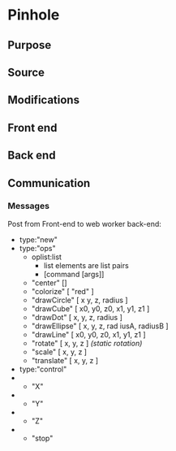 # Pinhole

## Purpose

## Source

## Modifications

## Front end

## Back end

## Communication

### Messages

Post from Front-end to web worker back-end:

* type:"new"
* type:"ops"
  * oplist:list
    * list elements are list pairs
    * \[command \[args\]\]
  * "center" \[\]
  * "colorize" \[ "red" \]
  * "drawCircle" \[ x y, z, radius \]
  * "drawCube" \[ x0, y0, z0, x1, y1, z1 \]
  * "drawDot" \[ x, y, z, radius \]
  * "drawEllipse" \[ x, y, z, rad	iusA, radiusB \]
  * "drawLine" \[ x0, y0, z0, x1, y1, z1 \]
  * "rotate" \[ x, y, z \] *(static rotation)*
  * "scale" \[ x, y, z \]
  * "translate" \[ x, y, z \]
* type:"control"
*   * "X"
*   * "Y"
*   * "Z"
*   * "stop"